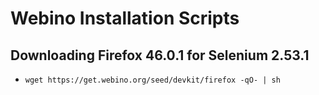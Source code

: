 # Webino Installation Scripts

## Downloading Firefox 46.0.1 for Selenium 2.53.1

- `wget https://get.webino.org/seed/devkit/firefox -qO- | sh`
